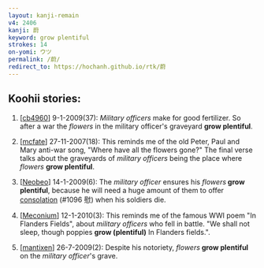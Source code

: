 ```yaml
---
layout: kanji-remain
v4: 2406
kanji: 蔚
keyword: grow plentiful
strokes: 14
on-yomi: ウツ
permalink: /蔚/
redirect_to: https://hochanh.github.io/rtk/蔚
---
```


## Koohii stories: 

1) [<a href="http://kanji.koohii.com/profile/cb4960">cb4960</a>] 9-1-2009(37): <em>Military officers</em> make for good fertilizer. So after a war the <em>flowers</em> in the military officer&#039;s graveyard <strong>grow plentiful</strong>.

2) [<a href="http://kanji.koohii.com/profile/mcfate">mcfate</a>] 27-11-2007(18): This reminds me of the old Peter, Paul and Mary anti-war song, &quot;Where have all the flowers gone?&quot; The final verse talks about the graveyards of <em>military officers</em> being the place where <em>flowers</em> <strong>grow plentiful</strong>.

3) [<a href="http://kanji.koohii.com/profile/Neobeo">Neobeo</a>] 14-1-2009(6): The <em>military officer</em> ensures his <em>flowers</em><strong> grow plentiful</strong>, because he will need a huge amount of them to offer <a href="../v4/1096.html">consolation</a> (#1096 慰) when his soldiers die.

4) [<a href="http://kanji.koohii.com/profile/Meconium">Meconium</a>] 12-1-2010(3): This reminds me of the famous WWI poem &quot;In Flanders Fields&quot;, about <em>military officers</em> who fell in battle. &quot;We shall not sleep, though poppies <strong>grow (plentiful)</strong> In Flanders fields.&quot;.

5) [<a href="http://kanji.koohii.com/profile/mantixen">mantixen</a>] 26-7-2009(2): Despite his notoriety, <em>flowers</em><strong> grow plentiful</strong> on the <em>military officer</em>&#039;s grave.

